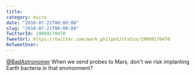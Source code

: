 ```yaml
---
title: 
category: micro
date: "2010-07-21T00:00:00"
slug: "2010-07-21T00:00:00"
TwitterId: 19099170470
TweetUrl: https://twitter.com/mark_philpot/status/19099170470
ReTweetUser: 
---
```


[@BadAstronomer](https://twitter.com/BadAstronomer) When we send probes to Mars, don't we risk implanting Earth bacteria in that environment?